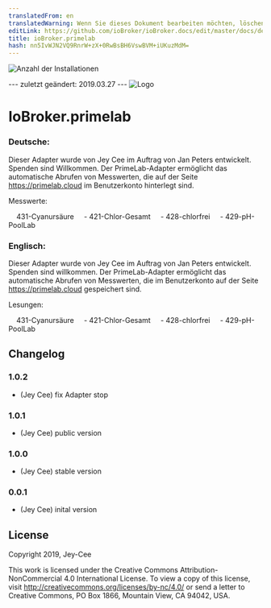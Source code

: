 ```yaml
---
translatedFrom: en
translatedWarning: Wenn Sie dieses Dokument bearbeiten möchten, löschen Sie bitte das Feld "translationsFrom". Andernfalls wird dieses Dokument automatisch erneut übersetzt
editLink: https://github.com/ioBroker/ioBroker.docs/edit/master/docs/de/adapterref/iobroker.primelab/README.md
title: ioBroker.primelab
hash: nn5IvWJN2VQ9RnrW+zX+0RwBsBH6VswBVM+iUKuzMdM=
---
```

![Anzahl der Installationen](http://iobroker.live/badges/primelab-stable.svg)

--- zuletzt geändert: 2019.03.27 --- ![Logo](https://primelab.org/de/assets/website/img/logo-primelab.jpg)

# IoBroker.primelab
### Deutsche:
Dieser Adapter wurde von Jey Cee im Auftrag von Jan Peters entwickelt. Spenden sind Willkommen.
Der PrimeLab-Adapter ermöglicht das automatische Abrufen von Messwerten, die auf der Seite https://primelab.cloud im Benutzerkonto hinterlegt sind.

Messwerte:

    431-Cyanursäure
    - 421-Chlor-Gesamt
    - 428-chlorfrei
    - 429-pH-PoolLab

### Englisch:
Dieser Adapter wurde von Jey Cee im Auftrag von Jan Peters entwickelt. Spenden sind willkommen.
Der PrimeLab-Adapter ermöglicht das automatische Abrufen von Messwerten, die im Benutzerkonto auf der Seite https://primelab.cloud gespeichert sind.

Lesungen:

    431-Cyanursäure
    - 421-Chlor-Gesamt
    - 428-chlorfrei
    - 429-pH-PoolLab

## Changelog
### 1.0.2
* (Jey Cee) fix Adapter stop

### 1.0.1
* (Jey Cee) public version

### 1.0.0
* (Jey Cee) stable version

### 0.0.1
* (Jey Cee) inital version

## License
Copyright 2019, Jey-Cee

This work is licensed under the Creative Commons Attribution-NonCommercial 4.0 International License.
To view a copy of this license, visit
http://creativecommons.org/licenses/by-nc/4.0/
or send a letter to Creative Commons, PO Box 1866, Mountain View, CA 94042, USA.